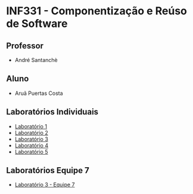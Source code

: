 INF331 - Componentização e Reúso de Software
============================================

Professor 
---------
* André Santanchè

Aluno
-----
* Aruã Puertas Costa

Laboratórios Individuais
------------
* [Laboratório 1](https://github.com/arupuertas/inf331-componentizacao-e-reuso-de-software/tree/master/lab01)
* [Laboratório 2](https://github.com/arupuertas/inf331-componentizacao-e-reuso-de-software/tree/master/lab02)
* [Laboratório 3](https://github.com/arupuertas/inf331-componentizacao-e-reuso-de-software/tree/master/lab03)
* [Laboratório 4](https://github.com/arupuertas/inf331-componentizacao-e-reuso-de-software/tree/master/lab04)
* [Laboratório 5](https://github.com/arupuertas/inf331-componentizacao-e-reuso-de-software/tree/master/lab05)

Laboratórios Equipe 7 
------------
* [Laboratório 3 - Equipe 7 ](https://github.com/inf331-equipe7/tarefas)

